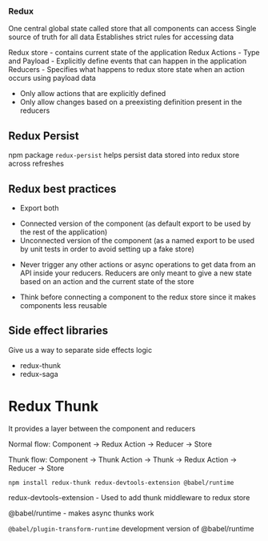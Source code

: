 ### Redux

One central global state called store that all components can access
Single source of truth for all data
Establishes strict rules for accessing data

Redux store - contains current state of the application
Redux Actions - Type and Payload - Explicitly define events that can happen in the application
Reducers - Specifies what happens to redux store state when an action occurs using payload data

-   Only allow actions that are explicitly defined
-   Only allow changes based on a preexisting definition present in the reducers

## Redux Persist

npm package `redux-persist` helps persist data stored into redux store across refreshes

## Redux best practices

-   Export both

*   Connected version of the component (as default export to be used by the rest of the application)
*   Unconnected version of the component (as a named export to be used by unit tests in order to avoid setting up a fake store)

-   Never trigger any other actions or async operations to get data from an API inside your reducers. Reducers are only meant to give a new state based on an action and the current state of the store

-   Think before connecting a component to the redux store since it makes components less reusable

## Side effect libraries

Give us a way to separate side effects logic

-   redux-thunk
-   redux-saga

# Redux Thunk

It provides a layer between the component and reducers

Normal flow:
Component -> Redux Action -> Reducer -> Store

Thunk flow:
Component -> Thunk Action -> Thunk -> Redux Action -> Reducer -> Store

`npm install redux-thunk redux-devtools-extension @babel/runtime`

redux-devtools-extension - Used to add thunk middleware to redux store

@babel/runtime - makes async thunks work

`@babel/plugin-transform-runtime` development version of @babel/runtime
